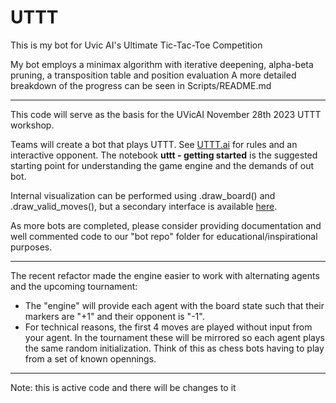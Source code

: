 # UTTT

This is my bot for Uvic AI's Ultimate Tic-Tac-Toe Competition

My bot employs a minimax algorithm with iterative deepening, alpha-beta pruning, a transposition table and position evaluation
A more detailed breakdown of the progress can be seen in Scripts/README.md


---
This code will serve as the basis for the UVicAI November 28th 2023 UTTT workshop.

Teams will create a bot that plays UTTT. See [UTTT.ai](https://www.uttt.ai/) for rules and an interactive opponent.
The notebook <b>uttt - getting started</b> is the suggested starting point for understanding the game engine and the demands of out bot.

Internal visualization can be performed using .draw_board() and .draw_valid_moves(), but a secondary interface is available [here](https://github.com/NathanPannell/uttt-visual).

As more bots are completed, please consider providing documentation and well commented code to our "bot repo" folder for educational/inspirational purposes.

--- 
The recent refactor made the engine easier to work with alternating agents and the upcoming tournament:
 - The "engine" will provide each agent with the board state such that their markers are "+1" and their opponent is "-1".
 - For technical reasons, the first 4 moves are played without input from your agent. In the tournament these will be mirrored so each agent plays the same random initialization. Think of this as chess bots having to play from a set of known opennings.

---
Note: this is active code and there will be changes to it
